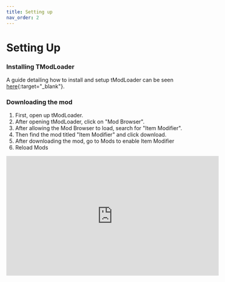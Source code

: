 ```yaml
---
title: Setting up
nav_order: 2
---
```


# Setting Up

### Installing TModLoader
A guide detailing how to install and setup tModLoader can be seen [here](https://tmodloader.net/#setup){:target="_blank"}.

### Downloading the mod
1. First, open up tModLoader.
2. After opening tModLoader, click on "Mod Browser".
3. After allowing the Mod Browser to load, search for "Item Modifier".
4. Then find the mod titled "Item Modifier" and click download.
5. After downloading the mod, go to Mods to enable Item Modifier
6. Reload Mods

<iframe width="560" height="315" src="https://www.youtube-nocookie.com/embed/XHrrkQmyHBw" frameborder="0" allow="accelerometer; autoplay; encrypted-media; gyroscope; picture-in-picture" allowfullscreen></iframe>